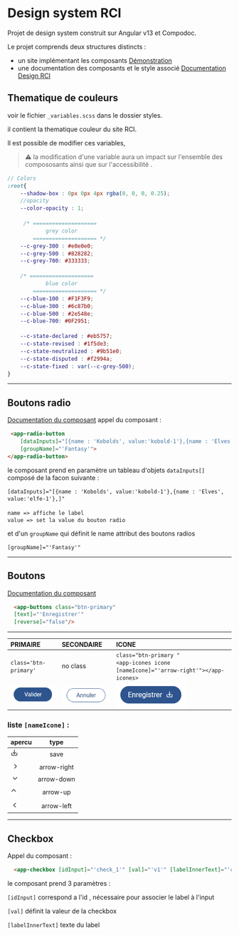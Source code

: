 # Design system RCI

Projet de design system construit sur Angular v13 et Compodoc.

Le projet comprends deux structures distincts :

- un site implémentant les composants [Démonstration](/)
- une documentation des composants et le style associé [Documentation Design RCI](/doc/index.html)

## Thematique de couleurs

voir le fichier `_variables.scss` dans le dossier styles.

il contient la thematique couleur du site RCI.

Il est possible de modifier ces variables,

> ⚠️  la modification d'une variable aura un impact sur l'ensemble des compososants ainsi que sur l'accessibilité .




```scss
// Colors
:root{
    --shadow-box : 0px 0px 4px rgba(0, 0, 0, 0.25);
    //opacity
    --color-opacity : 1;

     /* ====================
            grey color 
        ==================== */      
    --c-grey-300 : #e0e0e0;
    --c-grey-500 : #828282;
    --c-grey-700: #333333;

    /* ====================
            blue color 
        ==================== */   
    --c-blue-100 : #F1F3F9;
    --c-blue-300 : #6c87b0;
    --c-blue-500 : #2e548e;
    --c-blue-700: #0F2951;

    --c-state-declared : #eb5757;
    --c-state-revised : #1f5de3;
    --c-state-neutralized : #9b51e0;
    --c-state-disputed : #f2994a; 
    --c-state-fixed : var(--c-grey-500); 
}
```

---
## Boutons radio

[Documentation du composant](/doc/components/RadioButtonComponent.html)
 appel du composant :

```html
 <app-radio-button
    [dataInputs]="[{name : 'Kobolds', value:'kobold-1'},{name : 'Elves', value:'elfe-1'}," 
    [groupName]="'Fantasy'">
</app-radio-button>
```

le composant prend en paramètre un tableau d'objets ```dataInputs[]``` composé de la facon suivante :

``` 
[dataInputs]="[{name : 'Kobolds', value:'kobold-1'},{name : 'Elves', value:'elfe-1'},]"

name => affiche le label
value => set la value du bouton radio

```
et d'un ```groupName``` qui définit le name attribut des boutons radios
```
[groupName]="'Fantasy'"
```




___
## Boutons
[Documentation du composant](/doc/components/ButtonComponent.html)
```html
  <app-buttons class="btn-primary" 
  [text]="'Enregistrer'" 
  [reverse]="false"/>
``` 
---

|PRIMAIRE|SECONDAIRE|ICONE|
|:-------|:----------|:--------|
|`class='btn-primary'`|no class|`class="btn-primary "`<br>`<app-icones icone [nameIcone]="'arrow-right'"></app-icones>`|
|![bouton primaire](image_doc/primary-btn.png)|![bouton secondaire](image_doc/btn-no-class.png)|![bouton secondaire](image_doc/primary-btn-icone.png)|


### liste ```[nameIcone]``` :

|  apercu           |    type     |
|:-----------------|:----------:|
|![save](image_doc/save.png) | save |
| ![flèche droite](image_doc/arrow-right.png)  | arrow-right |
| ![flèche bas](image_doc/arrow-down.png) | arrow-down |
| ![flèche haut](image_doc/arrow-up.png) | arrow-up |
| ![flèche gauche](image_doc/arrow-left.png) | arrow-left |





---
## Checkbox

Appel du composant :

```html
  <app-checkbox [idInput]="'check_1'" [val]="'v1'" [labelInnerText]="'checkbox 1'"></app-checkbox>
```

le composant prend 3 paramètres :

```[idInput]``` correspond a l'id , nécessaire pour associer le label à l'input 

```[val]``` définit la valeur de la checkbox

```[labelInnerText]``` texte du label 







